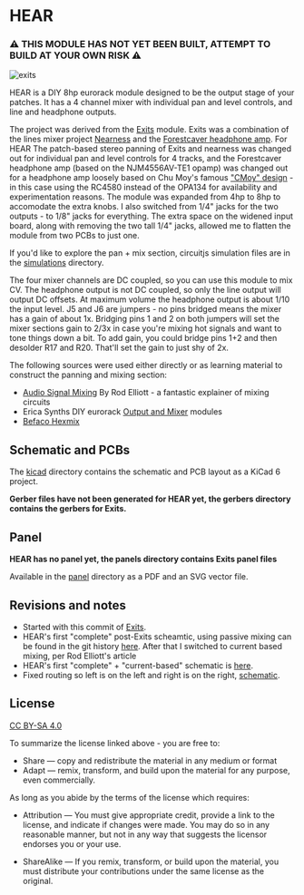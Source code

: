 # HEAR

### ⚠️ THIS MODULE HAS NOT YET BEEN BUILT, ATTEMPT TO BUILD AT YOUR OWN RISK ⚠️

![exits](/img/exits%20proto.jpg)

HEAR is a DIY 8hp eurorack module designed to be the output stage of your patches. It has a 4 channel mixer with individual pan and level controls, and line and headphone outputs.

The project was derived from the [Exits](https://github.com/ramphands/Exits) module. Exits was a combination of the lines mixer project [Nearness](https://github.com/sarnesjo/nearness) and the [Forestcaver headphone amp](https://github.com/forestcaver/Analog-Voice/tree/master/AJH_Headphone_Amp). For HEAR The patch-based stereo panning of Exits and nearness was changed out for individual pan and level controls for 4 tracks, and the Forestcaver headphone amp (based on the NJM4556AV-TE1 opamp) was changed out for a headphone amp loosely based on Chu Moy's famous ["CMoy" design](https://web.archive.org/web/20021223020724/http://headwize2.powerpill.org/projects/showproj.php?file=cmoy2_prj.htm) - in this case using the RC4580 instead of the OPA134 for availability and experimentation reasons. The module was expanded from 4hp to 8hp to accomodate the extra knobs. I also switched from 1/4" jacks for the two outputs - to 1/8" jacks for everything. The extra space on the widened input board, along with removing the two tall 1/4" jacks, allowed me to flatten the module from two PCBs to just one.

If you'd like to explore the pan + mix section, circuitjs simulation files are in the [simulations](simulations) directory.

The four mixer channels are DC coupled, so you can use this module to mix CV. The headphone output is not DC coupled, so only the line output will output DC offsets. At maximum volume the headphone output is about 1/10 the input level. J5 and J6 are jumpers - no pins bridged means the mixer has a gain of about 1x. Bridging pins 1 and 2 on both jumpers will set the mixer sections gain to 2/3x in case you're mixing hot signals and want to tone things down a bit. To add gain, you could bridge pins 1+2 and then desolder R17 and R20. That'll set the gain to just shy of 2x.

The following sources were used either directly or as learning material to construct the panning and mixing section:

- [Audio Signal Mixing](https://sound-au.com/articles/audio-mixing.htm) By Rod Elliott - a fantastic explainer of mixing circuits
- Erica Synths DIY eurorack [Output and Mixer](https://github.com/erica-synths/diy-eurorack) modules
- [Befaco Hexmix](http://www.befaco.org/hexmix/)

## Schematic and PCBs

The [kicad](kicad) directory contains the schematic and PCB layout as a KiCad 6 project.

**Gerber files have not been generated for HEAR yet, the gerbers directory contains the gerbers for Exits.**

## Panel

**HEAR has no panel yet, the panels directory contains Exits panel files**

Available in the [panel](panel) directory as a PDF and an SVG vector file.

## Revisions and notes 

- Started with this commit of [Exits](https://github.com/ramphands/Exits/tree/e56ce6f3a76ff6dc0b776ba10d0bfae7fea7ace0).
- HEAR's first "complete" post-Exits scheamtic, using passive mixing can be found in the git history [here](https://github.com/coryalder/Exits/blob/65a9d2693df2f5ae9116ffd591f22e5cf609d3db/exits%20schematic.april12th.pdf). After that I switched to current based mixing, per Rod Elliott's article
- HEAR's first "complete" + "current-based" schematic is [here](https://github.com/coryalder/Exits/tree/e56ce6f3a76ff6dc0b776ba10d0bfae7fea7ace0).
- Fixed routing so left is on the left and right is on the right, [schematic](https://github.com/crowselectromusic/HEAR/blob/033efc4fa74acb90b556fa5d66f9de59aaeca7dc/exits%20schematic.pdf).

## License

[CC BY-SA 4.0](http://creativecommons.org/licenses/by-sa/4.0/)

To summarize the license linked above - you are free to:

* Share — copy and redistribute the material in any medium or format
* Adapt — remix, transform, and build upon the material
for any purpose, even commercially. 

As long as you abide by the terms of the license which requires:

* Attribution — You must give appropriate credit, provide a link to the license, and indicate if changes were made. You may do so in any reasonable manner, but not in any way that suggests the licensor endorses you or your use.

* ShareAlike — If you remix, transform, or build upon the material, you must distribute your contributions under the same license as the original. 
